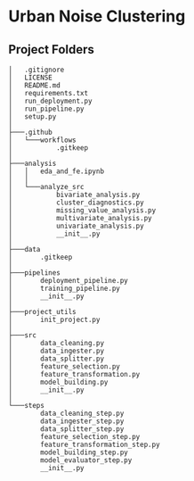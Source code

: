 # Urban Noise Clustering

## Project Folders

    │   .gitignore
    │   LICENSE
    │   README.md
    │   requirements.txt
    │   run_deployment.py
    │   run_pipeline.py
    │   setup.py
    │
    ├───.github
    │   └───workflows
    │           .gitkeep
    │
    ├───analysis
    │   │   eda_and_fe.ipynb
    │   │
    │   └───analyze_src
    │           bivariate_analysis.py
    │           cluster_diagnostics.py
    │           missing_value_analysis.py
    │           multivariate_analysis.py
    │           univariate_analysis.py
    │           __init__.py
    │
    ├───data
    │       .gitkeep
    │
    ├───pipelines
    │       deployment_pipeline.py
    │       training_pipeline.py
    │       __init__.py
    │
    ├───project_utils
    │       init_project.py
    │
    ├───src
    │       data_cleaning.py
    │       data_ingester.py
    │       data_splitter.py
    │       feature_selection.py
    │       feature_transformation.py
    │       model_building.py
    │       __init__.py
    │
    └───steps
            data_cleaning_step.py
            data_ingester_step.py
            data_splitter_step.py
            feature_selection_step.py
            feature_transformation_step.py
            model_building_step.py
            model_evaluator_step.py
            __init__.py